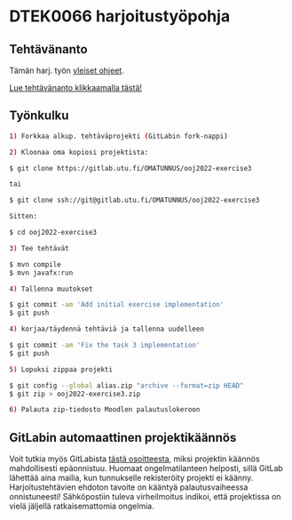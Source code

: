 # DTEK0066 harjoitustyöpohja

## Tehtävänanto

Tämän harj. työn [yleiset ohjeet](https://tech.utugit.fi/soft/tools/lectures/dtek0066/2022-fi1/harjoitukset/harjoitus3/index.html).

[Lue tehtävänanto klikkaamalla tästä!](tehtavananto.md)

## Työnkulku

```bash
1) Forkkaa alkup. tehtäväprojekti (GitLabin fork-nappi)

2) Kloonaa oma kopiosi projektista: 

$ git clone https://gitlab.utu.fi/OMATUNNUS/ooj2022-exercise3

tai

$ git clone ssh://git@gitlab.utu.fi/OMATUNNUS/ooj2022-exercise3

Sitten:

$ cd ooj2022-exercise3

3) Tee tehtävät

$ mvn compile
$ mvn javafx:run

4) Tallenna muutokset

$ git commit -am 'Add initial exercise implementation'
$ git push

4) korjaa/täydennä tehtäviä ja tallenna uudelleen

$ git commit -am 'Fix the task 3 implementation'
$ git push

5) Lopuksi zippaa projekti

$ git config --global alias.zip "archive --format=zip HEAD"
$ git zip > ooj2022-exercise3.zip

6) Palauta zip-tiedosto Moodlen palautuslokeroon
```

## GitLabin automaattinen projektikäännös

Voit tutkia myös GitLabista [tästä osoitteesta](../../../pages), miksi projektin
käännös mahdollisesti epäonnistuu. Huomaat ongelmatilanteen helposti, sillä GitLab
lähettää aina mailia, kun tunnukselle rekisteröity projekti ei käänny.
Harjoitustehtävien ehdoton tavoite on kääntyä palautusvaiheessa onnistuneesti!
Sähköpostiin tuleva virheilmoitus indikoi, että projektissa on vielä jäljellä
ratkaisemattomia ongelmia.
